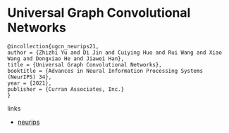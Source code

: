 # Universal Graph Convolutional Networks

```
@incollection{ugcn_neurips21,
author = {Zhizhi Yu and Di Jin and Cuiying Huo and Rui Wang and Xiao Wang and Dongxiao He and Jiawei Han},
title = {Universal Graph Convolutional Networks},
booktitle = {Advances in Neural Information Processing Systems (NeurIPS) 34},
year = {2021},
publisher = {Curran Associates, Inc.}
}
```

links
- [neurips](https://neurips.cc/Conferences/2021/ScheduleMultitrack?event=28623)
